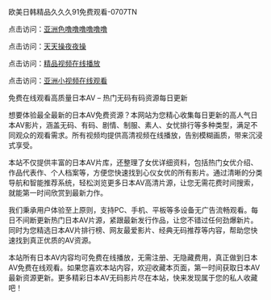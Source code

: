 
欧美日韩精品久久久91免费观看-0707TN

点击访问：<a href="https://bered.pages.dev/">亚洲色噜噜噜噜噜噜</a>

点击访问：<a href="https://rtj-3zo.pages.dev/">天天操夜夜操</a>

点击访问：<a href="https://tfda.pages.dev/">精品视频在线播放</a>

点击访问：<a href="https://gda-c7m.pages.dev/">亚洲小视频在线观看</a>


免费在线观看高质量日本AV – 热门无码有码资源每日更新

想要体验最全最新的日本AV免费资源？本网站为您精心收集每日更新的高人气日本AV影片，涵盖无码、有码、剧情、制服、素人、女忧排行等多种类型，满足不同观众的观看需求。所有视频均提供高清视频在线播放，告别模糊画质，带来沉浸式享受。

本站不仅提供丰富的日本AV片库，还整理了女优详细资料，包括热门女优介绍、作品代表作、个人档案等，方便您快速找到心仪女优的所有影片。通过清晰的分类导航和智能推荐系统，轻松浏览更多日本AV高清片源，让您无需花费时间搜索，就能第一时间欣赏到最新力作。

我们秉承用户体验至上原则，支持PC、手机、平板等多设备无广告流畅观看。每日不间断更新热门日本AV片源，紧跟最新发行作品，让您不错过任何劲爆新片。同时为您精选日本AV片排行榜、网友最爱影片、经典无码推荐等内容，帮助您快速找到真正优质的AV资源。

本站所有日本AV内容均可免费在线播放，无需注册、无隐藏费用，真正做到日本AV免费在线观看。如果您喜欢本站内容，欢迎收藏本页面，第一时间获取日本AV最新资源更新。更多精彩日本AV无码影片尽在本站，快来发现属于您的私人收藏吧！


<span style="display:none;">[Canonical link] ( ）</span>
